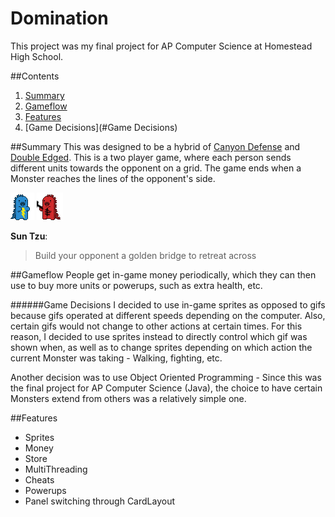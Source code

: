 # Domination
This project was my final project for AP Computer Science
at Homestead High School.

##Contents
1. [Summary](#Summary)
2. [Gameflow](#Gameflow)
3. [Features](#Features)
4. [Game Decisions](#Game Decisions)

##Summary
This was designed to be a hybrid of 
[Canyon Defense](http://www.miniclip.com/games/canyon-defense/en/#t-c-f-C) and
[Double Edged](http://www.nitrome.com/games/doubleedged/#.VXtXShNViko).
This is a two player game, where each person sends different units towards
the opponent on a grid. The game ends when a Monster reaches the lines of 
the opponent's side. 

![Blue Bolt](https://github.com/YangVincent/Domination/blob/master/Animations/BlueFightingBoltMonster/blue1.png)
![Red Bolt](https://github.com/YangVincent/Domination/blob/master/Animations/RedFightingJuggernautMonster/red3.png)

**Sun Tzu**:
> Build your opponent a golden bridge to retreat across

##Gameflow
People get in-game money periodically, which they can then use to buy more units
or powerups, such as extra health, etc.

######Game Decisions
I decided to use in-game sprites as opposed to gifs because gifs operated
at different speeds depending on the computer. Also, certain gifs would
not change to other actions at certain times. For this reason, I decided
to use sprites instead to directly control which gif was shown when, as well as 
to change sprites depending on which action the current Monster was taking - 
Walking, fighting, etc. 

Another decision was to use Object Oriented Programming - Since this was the
final project for AP Computer Science (Java), the choice to have certain 
Monsters extend from others was a relatively simple one. 



##Features
* Sprites
* Money
* Store
* MultiThreading
* Cheats
* Powerups
* Panel switching through CardLayout


